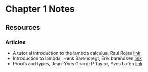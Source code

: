 # Chapter 1 Notes
## Resources
### Articles
- A tutorial introduction to the lambda calculus, Raul Rojas [link](http://www.inf.fu-berlin.de/lehre/WS03/alpi/lambda.pdf)
- Introduction to lambda, Henk Barendregt, Erik barendsen [link](http://www.cse.chalmers.se/research/group/logic/TypesSS05/Extra/geuvers.pdf)
- Proofs and types, Jean-Yves Girard; P Taylor, Yves Lafon [link](http://www.paultaylor.eu/stable/prot.pdf)
